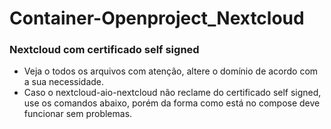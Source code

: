 # Container-Openproject_Nextcloud

### Nextcloud com certificado self signed
- Veja o todos os arquivos com atenção, altere o domínio de acordo com a sua necessidade.
- Caso o nextcloud-aio-nextcloud não reclame do certificado self signed, use os comandos abaixo, porém da forma como está no compose deve funcionar sem problemas.

<?sudo docker cp ./ssl/coelho.tools.crt nextcloud-aio-nextcloud:/usr/local/share/ca-certificates/coelho.tools.crt
sudo docker exec -it nextcloud-aio-nextcloud update-ca-certificates?>
